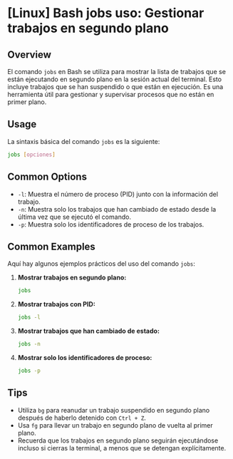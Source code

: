 # [Linux] Bash jobs uso: Gestionar trabajos en segundo plano

## Overview
El comando `jobs` en Bash se utiliza para mostrar la lista de trabajos que se están ejecutando en segundo plano en la sesión actual del terminal. Esto incluye trabajos que se han suspendido o que están en ejecución. Es una herramienta útil para gestionar y supervisar procesos que no están en primer plano.

## Usage
La sintaxis básica del comando `jobs` es la siguiente:

```bash
jobs [opciones]
```

## Common Options
- `-l`: Muestra el número de proceso (PID) junto con la información del trabajo.
- `-n`: Muestra solo los trabajos que han cambiado de estado desde la última vez que se ejecutó el comando.
- `-p`: Muestra solo los identificadores de proceso de los trabajos.

## Common Examples
Aquí hay algunos ejemplos prácticos del uso del comando `jobs`:

1. **Mostrar trabajos en segundo plano:**
   ```bash
   jobs
   ```

2. **Mostrar trabajos con PID:**
   ```bash
   jobs -l
   ```

3. **Mostrar trabajos que han cambiado de estado:**
   ```bash
   jobs -n
   ```

4. **Mostrar solo los identificadores de proceso:**
   ```bash
   jobs -p
   ```

## Tips
- Utiliza `bg` para reanudar un trabajo suspendido en segundo plano después de haberlo detenido con `Ctrl + Z`.
- Usa `fg` para llevar un trabajo en segundo plano de vuelta al primer plano.
- Recuerda que los trabajos en segundo plano seguirán ejecutándose incluso si cierras la terminal, a menos que se detengan explícitamente.